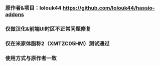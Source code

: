 ### 原作者&项目：lolouk44 https://github.com/lolouk44/hassio-addons
### 仅做汉化&前端UI时区不正常问题修复
### 仅在米家体脂称2（XMTZC05HM）测试通过
### 使用方式与原作者一致
